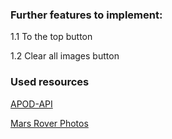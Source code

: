 ### Further features to implement:

1.1 To the top button

1.2 Clear all images button


### Used resources

[APOD-API](https://github.com/nasa/apod-api)

[Mars Rover Photos](https://api.nasa.gov/)
